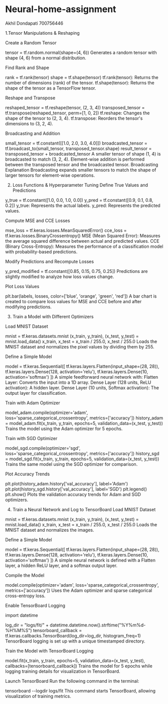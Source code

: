 # Neural-home-assignment
Akhil Dondapati
700756446

1.Tensor Manipulations & Reshaping

Create a Random Tensor
 
tensor = tf.random.normal(shape=(4, 6))
Generates a random tensor with shape (4, 6) from a normal distribution.

Find Rank and Shape
 
rank = tf.rank(tensor)
shape = tf.shape(tensor)
tf.rank(tensor): Returns the number of dimensions (rank) of the tensor.
tf.shape(tensor): Returns the shape of the tensor as a TensorFlow tensor.

Reshape and Transpose
 
reshaped_tensor = tf.reshape(tensor, (2, 3, 4))
transposed_tensor = tf.transpose(reshaped_tensor, perm=[1, 0, 2])
tf.reshape: Changes the shape of the tensor to (2, 3, 4).
tf.transpose: Reorders the tensor's dimensions to (3, 2, 4).

Broadcasting and Addition
 
small_tensor = tf.constant([[1.0, 2.0, 3.0, 4.0]])
broadcasted_tensor = tf.broadcast_to(small_tensor, transposed_tensor.shape)
result_tensor = transposed_tensor + broadcasted_tensor
A smaller tensor of shape (1, 4) is broadcasted to match (3, 2, 4).
Element-wise addition is performed between the transposed tensor and the broadcasted tensor.
Broadcasting Explanation
Broadcasting expands smaller tensors to match the shape of larger tensors for element-wise operations.

2. Loss Functions & Hyperparameter Tuning
Define True Values and Predictions
 
y_true = tf.constant([1.0, 0.0, 1.0, 0.0])
y_pred = tf.constant([0.9, 0.1, 0.8, 0.2])
y_true: Represents the actual labels.
y_pred: Represents the predicted values.

Compute MSE and CCE Losses
 
mse_loss = tf.keras.losses.MeanSquaredError()
cce_loss = tf.keras.losses.BinaryCrossentropy()
MSE (Mean Squared Error): Measures the average squared difference between actual and predicted values.
CCE (Binary Cross-Entropy): Measures the performance of a classification model with probability-based predictions.

Modify Predictions and Recompute Losses
 
y_pred_modified = tf.constant([0.85, 0.15, 0.75, 0.25])
Predictions are slightly modified to analyze how loss values change.

Plot Loss Values
 
plt.bar(labels, losses, color=['blue', 'orange', 'green', 'red'])
A bar chart is created to compare loss values for MSE and CCE before and after modifying predictions.

3. Train a Model with Different Optimizers

Load MNIST Dataset
 
mnist = tf.keras.datasets.mnist
(x_train, y_train), (x_test, y_test) = mnist.load_data()
x_train, x_test = x_train / 255.0, x_test / 255.0
Loads the MNIST dataset and normalizes the pixel values by dividing them by 255.

Define a Simple Model
 
model = tf.keras.Sequential([
    tf.keras.layers.Flatten(input_shape=(28, 28)),
    tf.keras.layers.Dense(128, activation='relu'),
    tf.keras.layers.Dense(10, activation='softmax')
])
A simple feedforward neural network with:
Flatten Layer: Converts the input into a 1D array.
Dense Layer (128 units, ReLU activation): A hidden layer.
Dense Layer (10 units, Softmax activation): The output layer for classification.

Train with Adam Optimizer
 
model_adam.compile(optimizer='adam', loss='sparse_categorical_crossentropy', metrics=['accuracy'])
history_adam = model_adam.fit(x_train, y_train, epochs=5, validation_data=(x_test, y_test))
Trains the model using the Adam optimizer for 5 epochs.

Train with SGD Optimizer
 
model_sgd.compile(optimizer='sgd', loss='sparse_categorical_crossentropy', metrics=['accuracy'])
history_sgd = model_sgd.fit(x_train, y_train, epochs=5, validation_data=(x_test, y_test))
Trains the same model using the SGD optimizer for comparison.

Plot Accuracy Trends
 
plt.plot(history_adam.history['val_accuracy'], label='Adam')
plt.plot(history_sgd.history['val_accuracy'], label='SGD')
plt.legend()
plt.show()
Plots the validation accuracy trends for Adam and SGD optimizers.

4. Train a Neural Network and Log to TensorBoard
Load MNIST Dataset

mnist = tf.keras.datasets.mnist
(x_train, y_train), (x_test, y_test) = mnist.load_data()
x_train, x_test = x_train / 255.0, x_test / 255.0
Loads the MNIST dataset and normalizes the images.

Define a Simple Model

model = tf.keras.Sequential([
    tf.keras.layers.Flatten(input_shape=(28, 28)),
    tf.keras.layers.Dense(128, activation='relu'),
    tf.keras.layers.Dense(10, activation='softmax')
])
A simple neural network is defined with a Flatten layer, a hidden ReLU layer, and a softmax output layer.

Compile the Model

model.compile(optimizer='adam', loss='sparse_categorical_crossentropy', metrics=['accuracy'])
Uses the Adam optimizer and sparse categorical cross-entropy loss.

Enable TensorBoard Logging

import datetime

log_dir = "logs/fit/" + datetime.datetime.now().strftime("%Y%m%d-%H%M%S")
tensorboard_callback = tf.keras.callbacks.TensorBoard(log_dir=log_dir, histogram_freq=1)
TensorBoard logging is set up with a unique timestamped directory.

Train the Model with TensorBoard Logging

model.fit(x_train, y_train, epochs=5, validation_data=(x_test, y_test), callbacks=[tensorboard_callback])
Trains the model for 5 epochs while logging training details for visualization in TensorBoard.

Launch TensorBoard
Run the following command in the terminal:

tensorboard --logdir logs/fit
This command starts TensorBoard, allowing visualization of training metrics.


